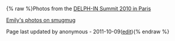 {% raw %}Photos from the [DELPH-IN Summit 2010 in Paris](../ParisTop)

[Emily's photos on
smugmug](http://erbonzo.smugmug.com/Other/DELPH-IN-Paris/12824437_XPf63#924969354_aLDVN)

Page last updated by anonymous - 2011-10-09([edit](https://github.com/delph-in/docs/wiki/ParisPhotos/_edit)){% endraw %}